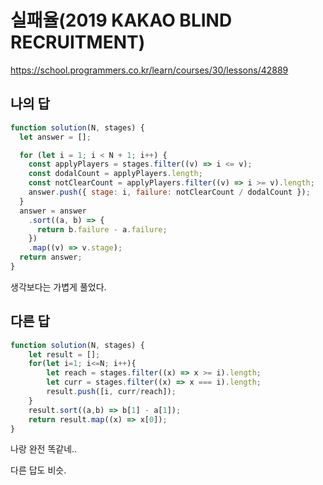 # 실패율(2019 KAKAO BLIND RECRUITMENT)

https://school.programmers.co.kr/learn/courses/30/lessons/42889

## 나의 답

```js
function solution(N, stages) {
  let answer = [];

  for (let i = 1; i < N + 1; i++) {
    const applyPlayers = stages.filter((v) => i <= v);
    const dodalCount = applyPlayers.length;
    const notClearCount = applyPlayers.filter((v) => i >= v).length;
    answer.push({ stage: i, failure: notClearCount / dodalCount });
  }
  answer = answer
    .sort((a, b) => {
      return b.failure - a.failure;
    })
    .map((v) => v.stage);
  return answer;
}
```

생각보다는 가볍게 풀었다.

## 다른 답

```js
function solution(N, stages) {
    let result = [];
    for(let i=1; i<=N; i++){
        let reach = stages.filter((x) => x >= i).length;
        let curr = stages.filter((x) => x === i).length;
        result.push([i, curr/reach]);
    }
    result.sort((a,b) => b[1] - a[1]);
    return result.map((x) => x[0]);
}
```

나랑 완전 똑같네..

다른 답도 비슷.